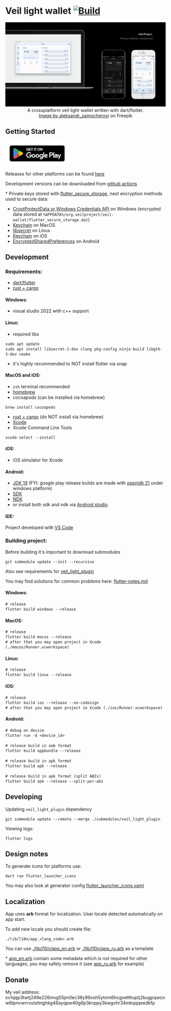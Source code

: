 # Veil light wallet [![Build](https://github.com/steel97/veil_wallet/actions/workflows/build.yaml/badge.svg)](https://github.com/steel97/veil_wallet/actions/workflows/build.yaml)
<p align="center">
<img src="docs/images/template/ghpicture.png">
A crossplatform veil light wallet written with dart/flutter.<br>
<a href="https://www.freepik.com/free-psd/smartphone-laptop-black-background-mock-up_1195596.htm#page=2&position=10&from_view=author&uuid=1256c317-acf8-4659-9eba-d4f90287b777">Image by aleksandr_samochernyi</a> on Freepik
</p>


## Getting Started
[![Get Veil Wallet on Google Play](docs/images/google-play-badge_downscale.png)](https://play.google.com/store/apps/details?id=org.veilproject.wallet)

Releases for other platforms can be found [here](https://github.com/steel97/veil_wallet/releases/)

Development versions can be downloaded from [github actions](https://github.com/steel97/veil_wallet/actions)

\* Private keys stored with [flutter_secure_storage](https://pub.dev/packages/flutter_secure_storage), next encryption methods used to secure data:
- [CryptProtectData or Windows Credentials API](https://learn.microsoft.com/en-us/windows/win32/api/dpapi/nf-dpapi-cryptprotectdata) on Windows (encrypted data stored at `%APPDATA%/org.veilproject/veil-wallet/flutter_secure_storage.dat`)
- [Keychain](https://developer.apple.com/documentation/security/keychain_services#//apple_ref/doc/uid/TP30000897-CH203-TP1) on MacOS
- [libsecret](https://wiki.gnome.org/Projects/Libsecret) on Linux
- [Keychain](https://developer.apple.com/documentation/security/keychain_services#//apple_ref/doc/uid/TP30000897-CH203-TP1) on iOS
- [EncryptedSharedPreferences](https://developer.android.com/reference/androidx/security/crypto/EncryptedSharedPreferences) on Android

## Development
### Requirements:
- [dart/flutter](https://docs.flutter.dev/get-started/install)
- [rust + cargo](https://www.rust-lang.org/tools/install)

#### Windows:
- visual studio 2022 with c++ support

#### Linux:
- required libs
```
sudo apt update
sudo apt install libsecret-1-dev clang pkg-config ninja-build libgtk-3-dev cmake
```
- it's highly recommended to NOT install flutter via snap

#### MacOS and iOS:
- `zsh` terminal recommended
- [homebrew](https://brew.sh/)
- cocoapods (can be installed via homebrew)
```
brew install cocoapods
```
- [rust + cargo](https://www.rust-lang.org/tools/install) (do NOT install via homebrew)
- [Xcode](https://apps.apple.com/us/app/xcode/id497799835?mt=12)
- Xcode Command Line Tools
```
xcode-select --install
```

#### iOS:
- iOS simulator for Xcode

#### Android:
- [JDK 19](https://jdk.java.net/19/) (FYI: google play release builds are made with [openjdk 21](https://jdk.java.net/21/) under windows platform)
- [SDK](https://developer.android.com/tools/releases/platform-tools)
- [NDK](https://developer.android.com/ndk)
- or install both sdk and ndk via [Android studio](https://developer.android.com/studio)

#### IDE:
Project developed with [VS Code](https://code.visualstudio.com/)

### Building project:
Before building it's important to download submodules
```
git submodule update --init --recursive
```

Also see requirements for [veil_light_plugin](https://github.com/steel97/veil_light_plugin)

You may find solutions for common problems here: [flutter-notes.md](docs/flutter-notes.md)

#### Windows:
```
# release
flutter build windows --release
```

#### MacOS:
```
# release
flutter build macos --release
# after that you may open project in Xcode (./macos/Runner.xcworkspace)
```

#### Linux:
```
# release
flutter build linux --release
```

#### iOS:
```
# release
flutter build ios --release --no-codesign
# after that you may open project in Xcode (./ios/Runner.xcworkspace)
```

#### Android:
```
# debug on device
flutter run -d <device_id>

# release build in aab format
flutter build appbundle --release

# release build in apk format
flutter build apk --release

# release build in apk format (split ABIs)
flutter build apk --release --split-per-abi
```

## Developing
Updating `veil_light_plugin` dependency
```
git submodule update --remote --merge ./submodules/veil_light_plugin
```

Viewing logs:
```
flutter logs
```

## Design notes
To generate icons for platforms use:
```
dart run flutter_launcher_icons
```
You may also look at generator config [flutter_launcher_icons.yaml](flutter_launcher_icons.yaml)

## Localization
App uses **arb** format for localization. User locale detected automatically on app start.

To add new locale you should create file:
```
./lib/l10n/app_<lang_code>.arb
```
You can use [./lib/l10n/app_en.arb](lib/l10n/app_en.arb) or [./lib/l10n/app_ru.arb](lib/l10n/app_ru.arb) as a template

\* [app_en.arb](lib/l10n/app_en.arb) contain some metadata which is not required for other languages, you may safely remove it (see [app_ru.arb](lib/l10n/app_ru.arb) for example)

## Donate
My veil address: sv1qqp3twtj249e226mvg55jm0ec36y99xsh5ytnm6hcgvetthuptj2kugpqwcnw6tpnvwrrvutsltnghkg46ayqpw40g6p3knppy3kwgvhr34mkqqqeedkfp